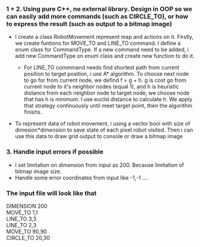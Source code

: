 ### 1 + 2. Using pure C++, no external library. Design in OOP so we can easily add more commands (such as CIRCLE_TO), or how to express the result (such as output to a bitmap image)

- I create a class RobotMovement represent map and actions on it. Firstly, we create funtions for MOVE_TO and LINE_TO command. I define a enum class for CommandType. If a new command need to be added, i add new CommandType on enum class and create new function to do it.
   - For LINE_TO commmand needs find shortest path from current position to target position, i use A* algorithm. To choose next node to go for from current node, we defind f = g + h. g is cost go from current node to it's neighbor nodes (equal 1), and h is heuristic distance from each neighbor node to target node, we choose node that has h is minimum. I use euclid distance to calculate h. We apply that strategy continuously until meet target point, then the algorithm finishs.

- To represent data of robot movement, i using a vector bool with size of dimesion*dimension to save state of each pixel robot visited. Then i can use this data to draw grid output to console or draw a bitmap image

### 3. Handle input errors if possible
- I set limitation on dimension from input as 200. Because limitation of bitmap image size.
- Handle some error coordinates from input like -1,-1 ....

### The input file will look like that
DIMENSION 200<br>
MOVE_TO 1,1<br>
LINE_TO 3,3<br>
LINE_TO 2,3<br>
MOVE_TO 90,90<br>
CIRCLE_TO 20,30<br>
